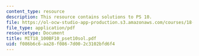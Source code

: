 ```yaml
---
content_type: resource
description: This resource contains solutions to PS 10.
file: https://ol-ocw-studio-app-production.s3.amazonaws.com/courses/18-100b-analysis-i-fall-2010/f086b6c6aa28f0867d002c3102bfd6f4_MIT18_100BF10_pset10sol.pdf
file_type: application/pdf
resourcetype: Document
title: MIT18_100BF10_pset10sol.pdf
uid: f086b6c6-aa28-f086-7d00-2c3102bfd6f4
---
```


